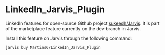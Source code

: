 # LinkedIn_Jarvis_Plugin

LinkedIn features for open-source Github project [sukeesh/Jarvis](https://github.com/sukeesh/Jarvis).
It is part of the marketplace feature currently on the dev-branch in Jarvis.


Install this feature on Jarvis through the following command:

```{bash}
jarvis buy Martins6/LinkedIn_Jarvis_Plugin
```